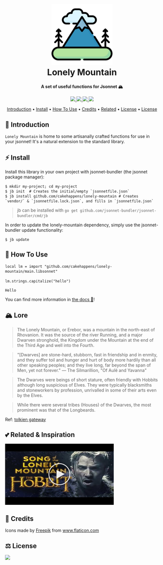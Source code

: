 # 



<h1 align="center">
  <br>
  <a href="http://github.com/cakehappens/lonely-mountain"><img src="./assets/mountain.png" alt="lonely mountain" width="200px" /></a>
  <br>
  Lonely Mountain
  <br>
</h1>

<h4 align="center">A set of useful functions for Jsonnet 🏔️</h4>

<p align="center">
  <a href="./docs/README.md">
    <img src="https://img.shields.io/badge/docsonnet-reference-informational.svg">
  </a>
  <a href="https://saythanks.io/to/ghostsquad">
    <img src="https://img.shields.io/badge/Say%20Thanks-!-1EAEDB.svg">
  </a>
  <a href="buymeacoff.ee/50onA1pjc">
    <img src="https://img.shields.io/badge/buymeacoffee-%24-orange">
  </a>
  <a href="./LICENSE">
    <img src="https://img.shields.io/github/license/cakehappens/lonely-mountain">
  </a>
</p>

<p align="center">
  <a href="#introduction">Introduction</a> •
  <a href="#install">Install</a> •
  <a href="#how-to-use">How To Use</a> •
  <a href="#credits">Credits</a> •
  <a href="#related--inspiration">Related</a> •
  <a href="#credits">License</a> •
  <a href="#license">License</a>
</p>

## 👋 Introduction

`Lonely Mountain` is home to some artisanally crafted functions for use in your jsonnet! It's a natural extension to the standard library.

## ⚡️ Install

Install this library in your own project with jsonnet-bundler (the jsonnet package manager):

```shell
$ mkdir my-project; cd my-project
$ jb init  # Creates the initial/empty `jsonnetfile.json`
$ jb install github.com/cakehappens/lonely-mountain # Creates `vendor/` & `jsonnetfile.lock.json`, and fills in `jsonnetfile.json`
```

> jb can be installed with `go get github.com/jsonnet-bundler/jsonnet-bundler/cmd/jb`

In order to update the lonely-mountain dependency, simply use the jsonnet-bundler update functionality:

```shell
$ jb update
```

## 📖 How To Use

```jsonnet
local lm = import "github.com/cakehappens/lonely-mountain/main.libsonnet"

lm.strings.capitalize("hello")
```

```
Hello
```

You can find more information in [the docs 📖](./docs)!

## 🏔️ Lore

> The Lonely Mountain, or Erebor, was a mountain in the north-east of Rhovanion. It was the source of the river Running, and a major Dwarven stronghold, the Kingdom under the Mountain at the end of the Third Age and well into the Fourth.

> "[Dwarves] are stone-hard, stubborn, fast in friendship and in enmity, and they suffer toil and hunger and hurt of body more hardily than all other speaking peoples; and they live long, far beyond the span of Men, yet not forever."
― The Silmarillion, "Of Aulë and Yavanna"

> The Dwarves were beings of short stature, often friendly with Hobbits although long suspicious of Elves. They were typically blacksmiths and stoneworkers by profession, unrivalled in some of their arts even by the Elves.

> While there were several tribes (Houses) of the Dwarves, the most prominent was that of the Longbeards.

Ref: [tolkien gateway](http://tolkiengateway.net/wiki/Lonely_Mountain)

## 💕 Related & Inspiration

[![Alt text](./assets/lonely-mountain-yt-thumb.png)](https://www.youtube.com/watch?v=RI3fkqA9-IA)

## 📜 Credits

<div>Icons made by <a href="http://www.freepik.com/" title="Freepik">Freepik</a> from <a href="https://www.flaticon.com/" title="Flaticon">www.flaticon.com</a></div>

## ⚖️ License

<a href="./LICENSE">
    <img src="https://img.shields.io/github/license/cakehappens/lonely-mountain">
  </a>
